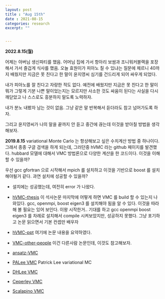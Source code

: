 ```yaml
---
layout: post
title : "Aug 15th"
date : 2021-08-15
categories: research
excerpt: ""


---
```



**2022.8.15(월)**

어제는 아버님 생신파티를 했음. 어머님 집에 가서 항아리 보쌈과 조니워커블랙을 포장해서 가서 즐겁게 식사를 했음.
오늘 효원이가 피아노 칠 수 있냐는 질문에 체르니 40까지 배웠지만 지금은 못 친다고 한 말이 윤지영씨 심기를 건드리게 되어 싸우게 되었다. 

내가 피아노를 잘 친다고 자랑한 적도 없다.  예전에 배웠지만 지금은 못 친다고 한 말이 뭐가 그렇게 기분 나쁜 말이었는지는 모르지만 사소한 것도 싸움이 된다는 사실을 다시 깨닫았고 나 스스로도 흥분하지 말도록 노력하자. 

내가 분노 내봤자 남는 것이 없음. 그냥 같은 말 반복해서 듣더라도 참고 넘어가도록 하자. 

그리고 윤지영씨가 나의 말을 끝까지 안 듣고 중간에 끊는데 이것을 받아칠 방법을 생각해보자.  





**2019.8.15** 
 variational Monte Carlo 는 항상해보고 싶은 수치계산 방법 중 하나이다. 그래서 종종 구글 검색을 하게 되는데, 그러던중 hVMC 라는 github 페이지를 발견했다. hubbard 모델에 대해서 VMC 방법론으로 다양한 계산을 한 코드이다. 이것을 이해할 수 있을까?
 
 우선 gcc gfortran 으로 시작해서 mpich 를 설치하고 이것을 기반으로 boost 를 설치해야될거 같다. 과연 설치에 성공할 수 있을까?
 - 설치에는 성공했는데, 여전히 error 가 나왔다. 
 
- [hVMC-thesis](/todo/images/hVMC-thesis.pdf) 이 석사논문 마지막에 어떻게 하면 VMC 를 build 할 수 있는지 나와있다. gcc, openmpi, boost eigen3 를 설치해야 됨을 알 수 있다.  이것을 따라해 볼 필요는 있어 보인다. 이왕 시작한거..  기대를 하고 gcc openmpi boost eigen3 를 차례로 설치해서 compile 시켜보았지만, 성공하지 못했다. 그냥 포기하고 논문 읽으면서 기본 컨셉만 배우자

- [hVMC-ppt](/todo/images/hVMC-PPT.pdf) 여기에 논문 내용을 요약하였다.  

- [VMC-other-people](/todo/images/VMC-other-people.pdf) 이건 다른사람 논문인데, 이것도 참고해보자. 

- [ansatz-VMC](/todo/images/ansatz-VMC.pdf)

- [PALee VMC](/todo/images/PALee-VMC.pdf) Patrick Lee variational MC

- [DHLee VMC](/todo/images/DHLee-VMC.pdf)

- [Ceperley VMC](/todo/images/Ceperley-VMC.pdf)

- [Scalapino VMC](/todo/images/Scalapino-VMC.pdf)